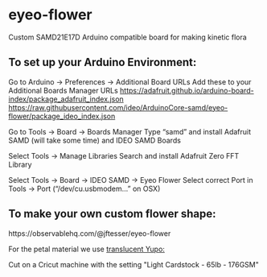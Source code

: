 # eyeo-flower
Custom SAMD21E17D Arduino compatible board for making kinetic flora

<h2>To set up your Arduino Environment:</h2>

Go to Arduino → Preferences → Additional Board URLs
Add these to your Additional Boards Manager URLs
https://adafruit.github.io/arduino-board-index/package_adafruit_index.json
https://raw.githubusercontent.com/ideo/ArduinoCore-samd/eyeo-flower/package_ideo_index.json

Go to Tools → Board → Boards Manager
Type “samd” and install Adafruit SAMD (will take some time) and IDEO SAMD Boards

Select Tools → Manage Libraries 
Search and install Adafruit Zero FFT Library

Select Tools → Board → IDEO SAMD → Eyeo Flower
Select correct Port in Tools → Port (“/dev/cu.usbmodem…” on OSX)

<h2>To make your own custom flower shape:</h2>
https://observablehq.com/@jftesser/eyeo-flower

For the petal material we use [translucent Yupo:](https://www.amazon.com/dp/B004XC7CE8?psc=1&ref=ppx_yo2ov_dt_b_product_details)

Cut on a Cricut machine with the setting "Light Cardstock - 65lb - 176GSM"
